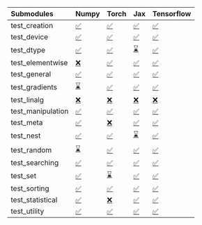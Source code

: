 | Submodules        | Numpy                                                                                                                           | Torch                                                                                                                           | Jax                                                                                                                             | Tensorflow                                                                                                                      |
|:------------------|:--------------------------------------------------------------------------------------------------------------------------------|:--------------------------------------------------------------------------------------------------------------------------------|:--------------------------------------------------------------------------------------------------------------------------------|:--------------------------------------------------------------------------------------------------------------------------------|
| test_creation     | <a href="https://github.com/unifyai/ivy/runs/8012208526?check_suite_focus=true" rel="noopener noreferrer" target="_blank">✅</a> | <a href="https://github.com/unifyai/ivy/runs/8012210970?check_suite_focus=true" rel="noopener noreferrer" target="_blank">✅</a> | <a href="https://github.com/unifyai/ivy/runs/8012213338?check_suite_focus=true" rel="noopener noreferrer" target="_blank">✅</a> | <a href="https://github.com/unifyai/ivy/runs/8012215673?check_suite_focus=true" rel="noopener noreferrer" target="_blank">✅</a> |
| test_device       | <a href="https://github.com/unifyai/ivy/runs/8012208654?check_suite_focus=true" rel="noopener noreferrer" target="_blank">✅</a> | <a href="https://github.com/unifyai/ivy/runs/8012211132?check_suite_focus=true" rel="noopener noreferrer" target="_blank">✅</a> | <a href="https://github.com/unifyai/ivy/runs/8012213488?check_suite_focus=true" rel="noopener noreferrer" target="_blank">✅</a> | <a href="https://github.com/unifyai/ivy/runs/8012215841?check_suite_focus=true" rel="noopener noreferrer" target="_blank">✅</a> |
| test_dtype        | <a href="https://github.com/unifyai/ivy/runs/8012208803?check_suite_focus=true" rel="noopener noreferrer" target="_blank">✅</a> | <a href="https://github.com/unifyai/ivy/runs/8012211257?check_suite_focus=true" rel="noopener noreferrer" target="_blank">✅</a> | <a href="https://github.com/unifyai/ivy/runs/8012213594?check_suite_focus=true" rel="noopener noreferrer" target="_blank">⌛</a> | <a href="https://github.com/unifyai/ivy/runs/8012216007?check_suite_focus=true" rel="noopener noreferrer" target="_blank">✅</a> |
| test_elementwise  | <a href="https://github.com/unifyai/ivy/runs/8012208969?check_suite_focus=true" rel="noopener noreferrer" target="_blank">❌</a> | <a href="https://github.com/unifyai/ivy/runs/8012211407?check_suite_focus=true" rel="noopener noreferrer" target="_blank">✅</a> | <a href="https://github.com/unifyai/ivy/runs/8012213708?check_suite_focus=true" rel="noopener noreferrer" target="_blank">✅</a> | <a href="https://github.com/unifyai/ivy/runs/8012216211?check_suite_focus=true" rel="noopener noreferrer" target="_blank">✅</a> |
| test_general      | <a href="https://github.com/unifyai/ivy/runs/8012209102?check_suite_focus=true" rel="noopener noreferrer" target="_blank">✅</a> | <a href="https://github.com/unifyai/ivy/runs/8012211566?check_suite_focus=true" rel="noopener noreferrer" target="_blank">✅</a> | <a href="https://github.com/unifyai/ivy/runs/8012213849?check_suite_focus=true" rel="noopener noreferrer" target="_blank">✅</a> | <a href="https://github.com/unifyai/ivy/runs/8012216338?check_suite_focus=true" rel="noopener noreferrer" target="_blank">✅</a> |
| test_gradients    | <a href="https://github.com/unifyai/ivy/runs/8012209236?check_suite_focus=true" rel="noopener noreferrer" target="_blank">⌛</a> | <a href="https://github.com/unifyai/ivy/runs/8012211690?check_suite_focus=true" rel="noopener noreferrer" target="_blank">✅</a> | <a href="https://github.com/unifyai/ivy/runs/8012214018?check_suite_focus=true" rel="noopener noreferrer" target="_blank">✅</a> | <a href="https://github.com/unifyai/ivy/runs/8012216485?check_suite_focus=true" rel="noopener noreferrer" target="_blank">✅</a> |
| test_linalg       | <a href="https://github.com/unifyai/ivy/runs/8012209375?check_suite_focus=true" rel="noopener noreferrer" target="_blank">❌</a> | <a href="https://github.com/unifyai/ivy/runs/8012211851?check_suite_focus=true" rel="noopener noreferrer" target="_blank">❌</a> | <a href="https://github.com/unifyai/ivy/runs/8012214181?check_suite_focus=true" rel="noopener noreferrer" target="_blank">❌</a> | <a href="https://github.com/unifyai/ivy/runs/8012216665?check_suite_focus=true" rel="noopener noreferrer" target="_blank">❌</a> |
| test_manipulation | <a href="https://github.com/unifyai/ivy/runs/8012209542?check_suite_focus=true" rel="noopener noreferrer" target="_blank">✅</a> | <a href="https://github.com/unifyai/ivy/runs/8012211975?check_suite_focus=true" rel="noopener noreferrer" target="_blank">✅</a> | <a href="https://github.com/unifyai/ivy/runs/8012214336?check_suite_focus=true" rel="noopener noreferrer" target="_blank">✅</a> | <a href="https://github.com/unifyai/ivy/runs/8012216797?check_suite_focus=true" rel="noopener noreferrer" target="_blank">✅</a> |
| test_meta         | <a href="https://github.com/unifyai/ivy/runs/8012209649?check_suite_focus=true" rel="noopener noreferrer" target="_blank">✅</a> | <a href="https://github.com/unifyai/ivy/runs/8012212133?check_suite_focus=true" rel="noopener noreferrer" target="_blank">❌</a> | <a href="https://github.com/unifyai/ivy/runs/8012214515?check_suite_focus=true" rel="noopener noreferrer" target="_blank">✅</a> | <a href="https://github.com/unifyai/ivy/runs/8012216995?check_suite_focus=true" rel="noopener noreferrer" target="_blank">✅</a> |
| test_nest         | <a href="https://github.com/unifyai/ivy/runs/8012209832?check_suite_focus=true" rel="noopener noreferrer" target="_blank">✅</a> | <a href="https://github.com/unifyai/ivy/runs/8012212329?check_suite_focus=true" rel="noopener noreferrer" target="_blank">✅</a> | <a href="https://github.com/unifyai/ivy/runs/8012214653?check_suite_focus=true" rel="noopener noreferrer" target="_blank">⌛</a> | <a href="https://github.com/unifyai/ivy/runs/8012217204?check_suite_focus=true" rel="noopener noreferrer" target="_blank">✅</a> |
| test_random       | <a href="https://github.com/unifyai/ivy/runs/8012209963?check_suite_focus=true" rel="noopener noreferrer" target="_blank">⌛</a> | <a href="https://github.com/unifyai/ivy/runs/8012212455?check_suite_focus=true" rel="noopener noreferrer" target="_blank">✅</a> | <a href="https://github.com/unifyai/ivy/runs/8012214858?check_suite_focus=true" rel="noopener noreferrer" target="_blank">✅</a> | <a href="https://github.com/unifyai/ivy/runs/8012217360?check_suite_focus=true" rel="noopener noreferrer" target="_blank">✅</a> |
| test_searching    | <a href="https://github.com/unifyai/ivy/runs/8012210122?check_suite_focus=true" rel="noopener noreferrer" target="_blank">✅</a> | <a href="https://github.com/unifyai/ivy/runs/8012212605?check_suite_focus=true" rel="noopener noreferrer" target="_blank">✅</a> | <a href="https://github.com/unifyai/ivy/runs/8012215020?check_suite_focus=true" rel="noopener noreferrer" target="_blank">✅</a> | <a href="https://github.com/unifyai/ivy/runs/8012217550?check_suite_focus=true" rel="noopener noreferrer" target="_blank">✅</a> |
| test_set          | <a href="https://github.com/unifyai/ivy/runs/8012210285?check_suite_focus=true" rel="noopener noreferrer" target="_blank">✅</a> | <a href="https://github.com/unifyai/ivy/runs/8012212749?check_suite_focus=true" rel="noopener noreferrer" target="_blank">⌛</a> | <a href="https://github.com/unifyai/ivy/runs/8012215168?check_suite_focus=true" rel="noopener noreferrer" target="_blank">✅</a> | <a href="https://github.com/unifyai/ivy/runs/8012217720?check_suite_focus=true" rel="noopener noreferrer" target="_blank">✅</a> |
| test_sorting      | <a href="https://github.com/unifyai/ivy/runs/8012210463?check_suite_focus=true" rel="noopener noreferrer" target="_blank">✅</a> | <a href="https://github.com/unifyai/ivy/runs/8012212900?check_suite_focus=true" rel="noopener noreferrer" target="_blank">✅</a> | <a href="https://github.com/unifyai/ivy/runs/8012215297?check_suite_focus=true" rel="noopener noreferrer" target="_blank">✅</a> | <a href="https://github.com/unifyai/ivy/runs/8012217840?check_suite_focus=true" rel="noopener noreferrer" target="_blank">✅</a> |
| test_statistical  | <a href="https://github.com/unifyai/ivy/runs/8012210616?check_suite_focus=true" rel="noopener noreferrer" target="_blank">✅</a> | <a href="https://github.com/unifyai/ivy/runs/8012213060?check_suite_focus=true" rel="noopener noreferrer" target="_blank">❌</a> | <a href="https://github.com/unifyai/ivy/runs/8012215419?check_suite_focus=true" rel="noopener noreferrer" target="_blank">✅</a> | <a href="https://github.com/unifyai/ivy/runs/8012217981?check_suite_focus=true" rel="noopener noreferrer" target="_blank">✅</a> |
| test_utility      | <a href="https://github.com/unifyai/ivy/runs/8012210791?check_suite_focus=true" rel="noopener noreferrer" target="_blank">✅</a> | <a href="https://github.com/unifyai/ivy/runs/8012213193?check_suite_focus=true" rel="noopener noreferrer" target="_blank">✅</a> | <a href="https://github.com/unifyai/ivy/runs/8012215541?check_suite_focus=true" rel="noopener noreferrer" target="_blank">✅</a> | <a href="https://github.com/unifyai/ivy/runs/8012218105?check_suite_focus=true" rel="noopener noreferrer" target="_blank">✅</a> |